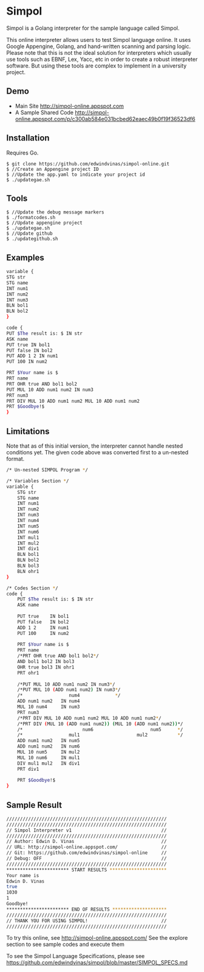 # Simpol

Simpol is a Golang interpreter for the sample language called Simpol.

This online interpreter allows users to test Simpol language online. It uses Google Appengine, Golang, and hand-written scanning and parsing logic. Please note that this is not the ideal solution for interpreters which usually use tools such as EBNF, Lex, Yacc, etc in order to create a robust interpreter software. But using these tools are complex to implement in a university project.

## Demo
* Main Site http://simpol-online.appspot.com
* A Sample Shared Code http://simpol-online.appspot.com/p/c300ab584e031bcbed62eaec49b0f19f36523df6

## Installation
Requires Go.
```
$ git clone https://github.com/edwindvinas/simpol-online.git
$ //Create an Appengine project ID
$ //Update the app.yaml to indicate your project id
$ ./updategae.sh
```

## Tools
```
$ //Update the debug message markers
$ ./formatcodes.sh
$ //Update appengine project
$ ./updategae.sh
$ //Update github
$ ./updategithub.sh
```


## Examples

```bash
variable {
STG str
STG name
INT num1
INT num2
INT num3
BLN bol1
BLN bol2
}

code {
PUT $The result is: $ IN str
ASK name
PUT true IN bol1
PUT false IN bol2
PUT ADD 1 2 IN num1
PUT 100 IN num2

PRT $Your name is $
PRT name
PRT OHR true AND bol1 bol2
PUT MUL 10 ADD num1 num2 IN num3
PRT num3
PRT DIV MUL 10 ADD num1 num2 MUL 10 ADD num1 num2
PRT $Goodbye!$
}
```

## Limitations
Note that as of this initial version, the interpreter cannot handle nested conditions yet. The given code above was converted first to a un-nested format.

```bash
/* Un-nested SIMPOL Program */

/* Variables Section */
variable {
	STG str
	STG name
	INT num1
	INT num2
	INT num3
	INT num4
	INT num5
	INT num6
	INT mul1
	INT mul2
	INT div1
	BLN bol1
	BLN bol2
	BLN bol3
	BLN ohr1
}

/* Codes Section */
code {
	PUT $The result is: $ IN str
	ASK name
	
	PUT true 	IN bol1
	PUT false 	IN bol2
	ADD 1 2 	IN num1
	PUT 100 	IN num2
	
	PRT $Your name is $
	PRT name
	/*PRT OHR true AND bol1 bol2*/
	AND bol1 bol2 IN bol3
	OHR true bol3 IN ohr1
	PRT ohr1
	
	/*PUT MUL 10 ADD num1 num2 IN num3*/
	/*PUT MUL 10 (ADD num1 num2) IN num3*/
	/*                 num4             */
	ADD num1 num2 	IN num4
	MUL 10 num4 	IN num3
	PRT num3
	/*PRT DIV MUL 10 ADD num1 num2 MUL 10 ADD num1 num2*/
	/*PRT DIV (MUL 10 (ADD num1 num2)) (MUL 10 (ADD num1 num2))*/
	/*                      num6                     num5      */
	/*                 mul1                     mul2           */
	ADD num1 num2 	IN num5
	ADD num1 num2 	IN num6
	MUL 10 num5 	IN mul2
	MUL 10 num6 	IN mul1
	DIV mul1 mul2 	IN div1
	PRT div1
	
	PRT $Goodbye!$
}
```

## Sample Result

```bash
///////////////////////////////////////////////////////////
///////////////////////////////////////////////////////////
// Simpol Interpreter v1                                 //
///////////////////////////////////////////////////////////
// Author: Edwin D. Vinas                                //
// URL: http://simpol-online.appspot.com/                //
// Git: https://github.com/edwindvinas/simpol-online     //
// Debug: OFF                                            //
///////////////////////////////////////////////////////////
*********************** START RESULTS *********************
Your name is 
Edwin D. Vinas
true
1030
1
Goodbye!
*********************** END OF RESULTS ********************
///////////////////////////////////////////////////////////
// THANK YOU FOR USING SIMPOL!                           //
///////////////////////////////////////////////////////////
```

To try this online, see http://simpol-online.appspot.com/
See the explore section to see sample codes and execute them

To see the Simpol Language Specifications, please see
https://github.com/edwindvinas/simpol/blob/master/SIMPOL_SPECS.md

